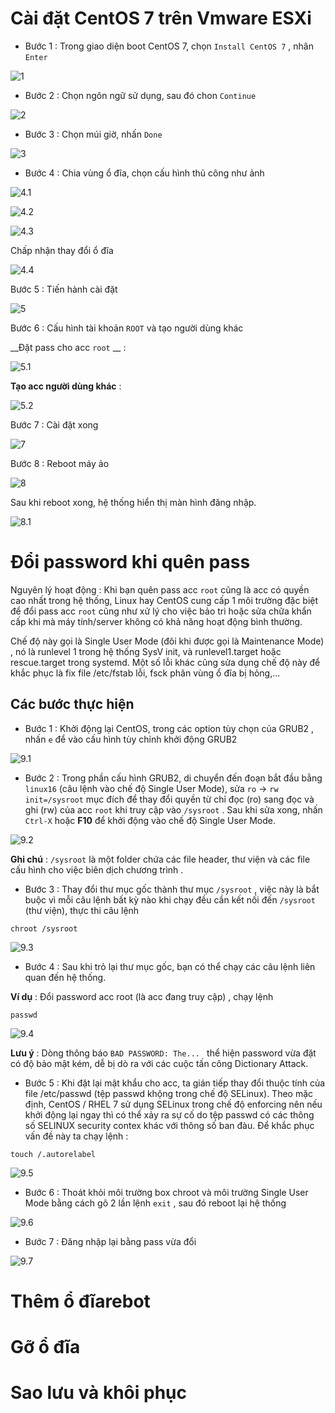 # Cài đặt CentOS 7 trên Vmware ESXi

* Bước 1 : Trong giao diện boot CentOS 7, chọn `Install CentOS 7` , nhân `Enter`

![1](https://github.com/laitiennhanhoa/Thu-viec-tai-Nhan-Hoa/blob/bfe2f5f06eaac5afb0b0d1c088d18a64f96abc80/images/CentOS_7/1.png)

* Bước 2 : Chọn ngôn ngữ sử dụng, sau đó chon `Continue`

![2](https://github.com/laitiennhanhoa/Thu-viec-tai-Nhan-Hoa/blob/bfe2f5f06eaac5afb0b0d1c088d18a64f96abc80/images/CentOS_7/2.png)

* Bước 3 : Chọn múi giờ, nhấn `Done`

![3](https://github.com/laitiennhanhoa/Thu-viec-tai-Nhan-Hoa/blob/bfe2f5f06eaac5afb0b0d1c088d18a64f96abc80/images/CentOS_7/3.png)

* Bước 4 : Chia vùng ổ đĩa, chọn cấu hình thủ công như ảnh

![4.1](https://github.com/laitiennhanhoa/Thu-viec-tai-Nhan-Hoa/blob/bfe2f5f06eaac5afb0b0d1c088d18a64f96abc80/images/CentOS_7/4.1.png)

![4.2](https://github.com/laitiennhanhoa/Thu-viec-tai-Nhan-Hoa/blob/bfe2f5f06eaac5afb0b0d1c088d18a64f96abc80/images/CentOS_7/4.2.png)

![4.3](https://github.com/laitiennhanhoa/Thu-viec-tai-Nhan-Hoa/blob/bfe2f5f06eaac5afb0b0d1c088d18a64f96abc80/images/CentOS_7/4.3.png)

Chấp nhận thay đổi ổ đĩa

![4.4](https://github.com/laitiennhanhoa/Thu-viec-tai-Nhan-Hoa/blob/bfe2f5f06eaac5afb0b0d1c088d18a64f96abc80/images/CentOS_7/4.4.png)

Bước 5 : Tiến hành cài đặt

![5](https://github.com/laitiennhanhoa/Thu-viec-tai-Nhan-Hoa/blob/bfe2f5f06eaac5afb0b0d1c088d18a64f96abc80/images/CentOS_7/5.png)

Bước 6 : Cấu hình tài khoản `ROOT` và tạo người dùng khác

__Đặt pass cho acc `root` __ : 

![5.1](https://github.com/laitiennhanhoa/Thu-viec-tai-Nhan-Hoa/blob/bfe2f5f06eaac5afb0b0d1c088d18a64f96abc80/images/CentOS_7/5.1.png)

__Tạo acc người dùng khác__ :

![5.2](https://github.com/laitiennhanhoa/Thu-viec-tai-Nhan-Hoa/blob/bfe2f5f06eaac5afb0b0d1c088d18a64f96abc80/images/CentOS_7/5.2.png)

Bước 7 : Cài đặt xong 

![7](https://github.com/laitiennhanhoa/Thu-viec-tai-Nhan-Hoa/blob/bfe2f5f06eaac5afb0b0d1c088d18a64f96abc80/images/CentOS_7/7.png)

Bước 8 : Reboot máy ảo

![8](https://github.com/laitiennhanhoa/Thu-viec-tai-Nhan-Hoa/blob/bfe2f5f06eaac5afb0b0d1c088d18a64f96abc80/images/CentOS_7/8.png)

Sau khi reboot xong, hệ thống hiển thị màn hình đăng nhập.

![8.1](https://github.com/laitiennhanhoa/Thu-viec-tai-Nhan-Hoa/blob/bfe2f5f06eaac5afb0b0d1c088d18a64f96abc80/images/CentOS_7/8.1.png)

# Đổi password khi quên pass

Nguyên lý hoạt động : Khi bạn quên pass acc `root` cũng là acc có quyền cao nhất trong hệ thống, Linux hay CentOS cung cấp 1 môi trường đặc biệt để đổi pass acc `root` cũng như xử lý cho việc bảo trì hoặc sửa chữa khẩn cấp khi mà máy tính/server không có khả năng hoạt động bình thường. 

Chế độ này gọi là Single User Mode (đôi khi được gọi là Maintenance Mode) , nó là runlevel 1 trong hệ thống SysV init, và runlevel1.target hoặc rescue.target trong systemd. Một số lỗi khác cũng sửa dụng chế độ này để khắc phục là fix file /etc/fstab lỗi, fsck phân vùng ổ đĩa bị hỏng,...

## Các bước thực hiện

* Bước 1 : Khởi động lại CentOS, trong các option tùy chọn của GRUB2 , nhấn `e` để vào cấu hình tùy chỉnh khởi động GRUB2

![9.1](https://github.com/laitiennhanhoa/Thu-viec-tai-Nhan-Hoa/blob/main/images/CentOS_7/9.1.png)

* Bước 2 : Trong phần cấu hình GRUB2, di chuyển đến đoạn bắt đầu bằng `linux16` (câu lệnh vào chế độ Single User Mode), sửa `ro` -> `rw init=/sysroot` mục đích để thay đổi quyền từ chỉ đọc (ro) sang đọc và ghi (rw) của acc `root` khi truy cập vào `/sysroot` . Sau khi sửa xong, nhấn `Ctrl-X` hoặc __F10__ để khởi động vào chế độ Single User Mode.

![9.2](https://github.com/laitiennhanhoa/Thu-viec-tai-Nhan-Hoa/blob/main/images/CentOS_7/9.2.png)

__Ghi chú__ : `/sysroot` là một folder chứa các file header, thư viện và các file cấu hình cho việc biên dịch chương trình .

* Bước 3 : Thay đổi thư mục gốc thành thư mục `/sysroot` , việc này là bắt buộc vì mỗi câu lệnh bất kỳ nào khi chạy đều cần kết nối đến `/sysroot` (thư viện), thực thi câu lệnh 

```
chroot /sysroot
```

![9.3](https://github.com/laitiennhanhoa/Thu-viec-tai-Nhan-Hoa/blob/main/images/CentOS_7/9.3.png)

* Bước 4 : Sau khi trỏ lại thư mục gốc, bạn có thể chạy các câu lệnh liên quan đến hệ thống.

__Ví dụ__ : Đổi password acc root (là acc đang truy cập) , chạy lệnh

```
passwd
```

![9.4](https://github.com/laitiennhanhoa/Thu-viec-tai-Nhan-Hoa/blob/main/images/CentOS_7/9.4.png)

__Lưu ý__ : Dòng thông báo `BAD PASSWORD: The... ` thể hiện password vừa đặt có độ bảo mật kém, dễ bị dò ra với các cuộc tấn công Dictionary Attack.

* Bước 5 : Khi đặt lại mật khẩu cho acc, ta gián tiếp thay đổi thuộc tính của file /etc/passwd (tệp passwd khộng trong chế độ SELinux). Theo mặc định, CentOS / RHEL 7 sử dụng SELinux trong chế độ enforcing nên nếu khởi động lại ngay thì có thể xảy ra sự cố do tệp passwd có các thông số SELINUX security contex khác với thông số ban đàu. Để khắc phục vấn đề này ta chạy lệnh :

```
touch /.autorelabel
```
![9.5](https://github.com/laitiennhanhoa/Thu-viec-tai-Nhan-Hoa/blob/main/images/CentOS_7/9.5.png)

* Bước 6 : Thoát khỏi môi trường box chroot và môi trường Single User Mode bằng cách gõ 2 lần lệnh `exit` , sau đó reboot lại hệ thống

![9.6](https://github.com/laitiennhanhoa/Thu-viec-tai-Nhan-Hoa/blob/main/images/CentOS_7/9.6.png)

* Bước 7 : Đăng nhập lại bằng pass vừa đổi 

![9.7](https://github.com/laitiennhanhoa/Thu-viec-tai-Nhan-Hoa/blob/main/images/CentOS_7/9.7.png)

# Thêm ổ đĩarebot

# Gỡ ổ đĩa

# Sao lưu và khôi phục
